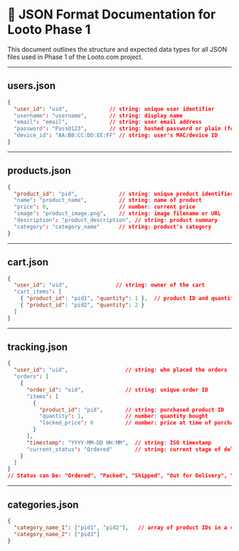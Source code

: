 # 📄 JSON Format Documentation for Looto Phase 1

This document outlines the structure and expected data types for all JSON files used in Phase 1 of the Looto.com project.

---

## users.json

```json
{
  "user_id": "uid",             // string: unique user identifier
  "username": "username",       // string: display name
  "email": "email",             // string: user email address
  "password": "Pass@123",       // string: hashed password or plain (for demo)
  "device_id": "AA:BB:CC:DD:EE:FF" // string: user's MAC/device ID
}
```

---

## products.json

```json
{
  "product_id": "pid",             // string: unique product identifier
  "name": "product_name",          // string: name of product
  "price": 0,                      // number: current price
  "image": "product_image.png",    // string: image filename or URL
  "description": "product_description", // string: product summary
  "category": "category_name"      // string: product's category
}
```

---

## cart.json

```json
{
  "user_id": "uid",               // string: owner of the cart
  "cart_items": [
    { "product_id": "pid1", "quantity": 1 },  // product ID and quantity
    { "product_id": "pid2", "quantity": 2 }
  ]
}
```

---

## tracking.json

```json
{
  "user_id": "uid",                  // string: who placed the orders
  "orders": [
    {
      "order_id": "oid",             // string: unique order ID
      "items": [
        {
          "product_id": "pid",       // string: purchased product ID
          "quantity": 1,             // number: quantity bought
          "locked_price": 0          // number: price at time of purchase
        }
      ],
      "timestamp": "YYYY-MM-DD HH:MM",  // string: ISO timestamp
      "current_status": "Ordered"       // string: current stage of delivery
    }
  ]
}
// Status can be: "Ordered", "Packed", "Shipped", "Out for Delivery", "Delivered", "Cancelled"
```

---

## categories.json

```json
{
  "category_name_1": ["pid1", "pid2"],   // array of product IDs in a category
  "category_name_2": ["pid3"]
}
```
